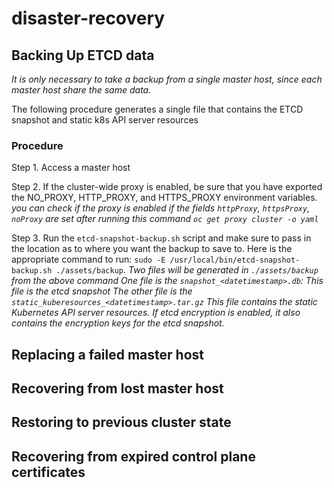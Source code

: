# disaster-recovery

## Backing Up ETCD data

*It is only necessary to take a backup from a single master host, since each master host share the same data.*

The following procedure generates a single file that contains the ETCD snapshot and static k8s API server resources

### Procedure

Step 1. Access a master host

Step 2. If the cluster-wide proxy is enabled, be sure that you have exported the NO_PROXY, HTTP_PROXY, and HTTPS_PROXY environment variables.
*you can check if the proxy is enabled if the fields ```httpProxy```, ```httpsProxy```, ```noProxy``` are set after running this command ```oc get proxy cluster -o yaml```*

Step 3. Run the ```etcd-snapshot-backup.sh``` script and make sure to pass in the location as to where you want the backup to save to. Here is the appropriate command to run: ```sudo -E /usr/local/bin/etcd-snapshot-backup.sh ./assets/backup```.
*Two files will be generated in ```./assets/backup```  from the above command*
*One file is the ```snapshot_<datetimestamp>.db```: This file is the etcd snapshot*
*The other file is the ```static_kuberesources_<datetimestamp>.tar.gz``` This file contains the static Kubernetes API server resources. If etcd encryption is enabled, it also contains the encryption keys for the etcd snapshot.*


## Replacing a failed master host


## Recovering from lost master host

## Restoring to previous cluster state

## Recovering from expired control plane certificates
